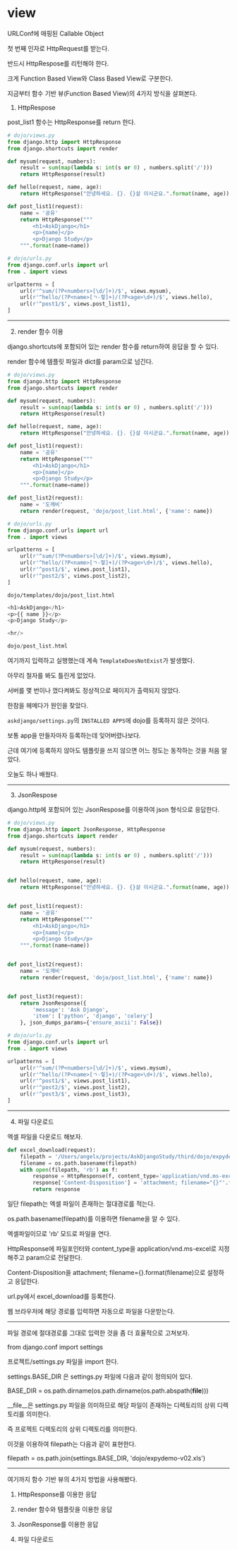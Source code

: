 # view

URLConf에 매핑된 Callable Object

첫 번째 인자로 HttpRequest를 받는다.

반드시 HttpRespose를 리턴해야 한다.

크게 Function Based View와 Class Based View로 구분한다.

지금부터 함수 기반 뷰(Function Based View)의 4가지 방식을 살펴본다.

1. HttpRespose

post_list1 함수는 HttpResponse를 return 한다.

```py
# dojo/views.py
from django.http import HttpResponse
from django.shortcuts import render

def mysum(request, numbers):
    result = sum(map(lambda s: int(s or 0) , numbers.split('/')))
    return HttpResponse(result)

def hello(request, name, age):
    return HttpResponse("안녕하세요. {}. {}살 이시군요.".format(name, age))

def post_list1(request):
    name = '공유'
    return HttpResponse("""
        <h1>AskDjango</h1>
        <p>{name}</p>
        <p>Django Study</p>
    """.format(name=name))
```

```py
# dojo/urls.py
from django.conf.urls import url
from . import views

urlpatterns = [
    url(r'^sum/(?P<numbers>[\d/]+)/$', views.mysum),
    url(r'^hello/(?P<name>[ㄱ-힣]+)/(?P<age>\d+)/$', views.hello),
    url(r'^post1/$', views.post_list1),
]
```

----

2. render 함수 이용

django.shortcuts에 포함되어 있는 render 함수를 return하여 응답을 할 수 있다.

render 함수에 템플릿 파일과 dict를 param으로 넘긴다.

```py
# dojo/views.py
from django.http import HttpResponse
from django.shortcuts import render

def mysum(request, numbers):
    result = sum(map(lambda s: int(s or 0) , numbers.split('/')))
    return HttpResponse(result)

def hello(request, name, age):
    return HttpResponse("안녕하세요. {}. {}살 이시군요.".format(name, age))

def post_list1(request):
    name = '공유'
    return HttpResponse("""
        <h1>AskDjango</h1>
        <p>{name}</p>
        <p>Django Study</p>
    """.format(name=name))

def post_list2(request):
    name = '도깨비'
    return render(request, 'dojo/post_list.html', {'name': name})
```

```py
# dojo/urls.py
from django.conf.urls import url
from . import views

urlpatterns = [
    url(r'^sum/(?P<numbers>[\d/]+)/$', views.mysum),
    url(r'^hello/(?P<name>[ㄱ-힣]+)/(?P<age>\d+)/$', views.hello),
    url(r'^post1/$', views.post_list1),
    url(r'^post2/$', views.post_list2),
]
```

`dojo/templates/dojo/post_list.html`
```py
<h1>AskDjango</h1>
<p>{{ name }}</p>
<p>Django Study</p>

<hr/>

dojo/post_list.html

```

여기까지 입력하고 실행했는데 계속 `TemplateDoesNotExist`가 발생했다.

아무리 철자를 봐도 틀린게 없었다.

서버를 몇 번이나 껐다켜봐도 정상적으로 페이지가 출력되지 않았다.

한참을 헤메다가 원인을 찾았다.

`askdjango/settings.py`의 `INSTALLED APPS`에 dojo를 등록하지 않은 것이다.

보통 app을 만들자마자 등록하는데 잊어버렸나보다.

근데 여기에 등록하지 않아도 템플릿을 쓰지 않으면 어느 정도는 동작하는 것을 처음 알았다.

오늘도 하나 배웠다.

----

3. JsonRespose

django.http에 포함되어 있는 JsonRespose를 이용하여 json 형식으로 응답한다.

```py
# dojo/views.py
from django.http import JsonResponse, HttpResponse
from django.shortcuts import render

def mysum(request, numbers):
    result = sum(map(lambda s: int(s or 0) , numbers.split('/')))
    return HttpResponse(result)


def hello(request, name, age):
    return HttpResponse("안녕하세요. {}. {}살 이시군요.".format(name, age))


def post_list1(request):
    name = '공유'
    return HttpResponse("""
        <h1>AskDjango</h1>
        <p>{name}</p>
        <p>Django Study</p>
    """.format(name=name))


def post_list2(request):
    name = '도깨비'
    return render(request, 'dojo/post_list.html', {'name': name})


def post_list3(request):
    return JsonResponse({
        'message': 'Ask Django',
        'item': ['python', 'django', 'celery']
    }, json_dumps_params={'ensure_ascii': False})
```

```py
# dojo/urls.py
from django.conf.urls import url
from . import views

urlpatterns = [
    url(r'^sum/(?P<numbers>[\d/]+)/$', views.mysum),
    url(r'^hello/(?P<name>[ㄱ-힣]+)/(?P<age>\d+)/$', views.hello),
    url(r'^post1/$', views.post_list1),
    url(r'^post2/$', views.post_list2),
    url(r'^post3/$', views.post_list3),
]
```

----

4. 파일 다운로드

엑셀 파일을 다운로드 해보자.

```py
def excel_download(request):
    filepath = '/Users/angelx/projects/AskDjangoStudy/third/dojo/expydemo-v02.xls'
    filename = os.path.basename(filepath)
    with open(filepath, 'rb') as f:
        response = HttpResponse(f, content_type='application/vnd.ms-excel')
        response['Content-Disposition'] = 'attachment; filename="{}"'.format(filename)
        return response
```

일단 filepath는 엑셀 파일이 존재하는 절대경로를 적는다.

os.path.basename(filepath)를 이용하면 filename을 알 수 있다.

엑셀파일이므로 'rb' 모드로 파일을 연다.

HttpResponse에 파일포인터와 content_type을 application/vnd.ms-excel로 지정해주고 param으로 전달한다.

Content-Disposition을 attachment; filename={}.format(filename)으로 설정하고 응답한다.

url.py에서 excel_download를 등록한다. 

웹 브라우저에 해당 경로를 입력하면 자동으로 파일을 다운받는다.

----

파일 경로에 절대경로를 그대로 입력한 것을 좀 더 효율적으로 고쳐보자.

from django.conf import settings

프로젝트/settings.py 파일을 import 한다.

settings.BASE_DIR 은 settings.py 파일에 다음과 같이 정의되어 있다.

BASE_DIR = os.path.dirname(os.path.dirname(os.path.abspath(__file__)))

__file__은 settings.py 파일을 의미하므로 해당 파일이 존재하는 디렉토리의 상위 디렉토리를 의미한다.

즉 프로젝트 디렉토리의 상위 디렉토리를 의미한다.

이것을 이용하여 filepath는 다음과 같이 표현한다.

filepath = os.path.join(settings.BASE_DIR, 'dojo/expydemo-v02.xls')

---

여기까지 함수 기반 뷰의 4가지 방법을 사용해봤다.

1. HttpResponse를 이용한 응답

2. render 함수와 템플릿을 이용한 응답

3. JsonResponse를 이용한 응답

4. 파일 다운로드

